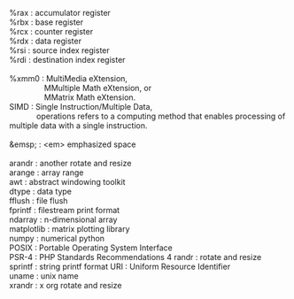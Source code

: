 %rax : accumulator register  
%rbx : base register  
%rcx : counter register  
%rdx : data register  
%rsi : source index register  
%rdi : destination index register  
<br>
%xmm0      : MultiMedia eXtension,  
&ensp;&ensp;&ensp;&ensp;&ensp;&ensp;&ensp;&ensp;&ensp;MMultiple Math eXtension, or  
&ensp;&ensp;&ensp;&ensp;&ensp;&ensp;&ensp;&ensp;&ensp;MMatrix Math eXtension.  
SIMD       : Single Instruction/Multiple Data,  
&ensp;&ensp;&ensp;&ensp;&ensp;&ensp;&ensp;operations refers to a computing method that enables processing of multiple data with a single instruction.  
<br>
\&emsp;    : \<em> emphasized space  
&nbsp;  
arandr     : another rotate and resize  
arange     : array range  
awt        : abstract windowing toolkit  
dtype      : data type  
fflush     : file flush  
fprintf    : filestream print format  
ndarray    : n-dimensional array  
matplotlib : matrix plotting library  
numpy      : numerical python  
POSIX      : Portable Operating System Interface   
PSR-4      : PHP Standards Recommendations 4 
randr      : rotate and resize  
sprintf    : string printf format
URI        : Uniform Resource Identifier  
uname      : unix name  
xrandr     : x org rotate and resize  
